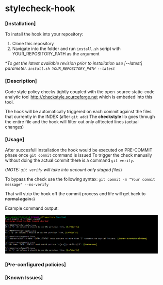 # stylecheck-hook
### [Installation] ###

To install the hook into your repository:
1. Clone this repository 
2. Navigate into the folder and run `install.sh` script with YOUR_REPOSITORY_PATH as the argument

**To get the latest available revision prior to installation use [--latest] parameter. `install.sh YOUR_REPOSITORY_PATH --latest`*

### [Description] ###

Code style policy checks tightly coupled with the open-source static-code analytic tool http://checkstyle.sourceforge.net
which is embeded into this tool.

The hook will be automatically triggered on each commit against the files that currently in the INDEX (after `git add`)
The **checkstyle** lib goes through the entire file and the hook will filter out only afftected lines (actual changes)

### [Usage] ###
After succesfull installation the hook would be executed on PRE-COMMIT phase once `git commit` command is issued
To trigger the check manually without doing the actual commit there is a command `git verify`.

(*NOTE: `git verify` will take into account only staged files*)

To bypass the check use the following syntax: `git commit -m "Your commit message" --no-verify`

That will strip the hook off the commit process ~~and life will get back to normal again :)~~

Example command output:

![Example output](https://raw.githubusercontent.com/dshelya-gonefire/stylecheck-hook/master/example_output.png)

### [Pre-configured policies] ###


### [Known Issues] ###
